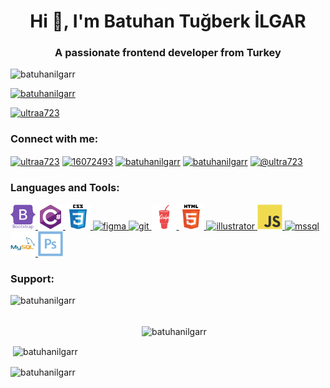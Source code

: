 <h1 align="center">Hi 👋, I'm Batuhan Tuğberk İLGAR</h1>
<h3 align="center">A passionate frontend developer from Turkey</h3>

<p align="left"> <img src="https://komarev.com/ghpvc/?username=batuhanilgarr&label=Profile%20views&color=0e75b6&style=flat" alt="batuhanilgarr" /> </p>

<p align="left"> <a href="https://github.com/ryo-ma/github-profile-trophy"><img src="https://github-profile-trophy.vercel.app/?username=batuhanilgarr" alt="batuhanilgarr" /></a> </p>

<p align="left"> <a href="https://twitter.com/ultraa723" target="blank"><img src="https://img.shields.io/twitter/follow/ultraa723?logo=twitter&style=for-the-badge" alt="ultraa723" /></a> </p>

<h3 align="left">Connect with me:</h3>
<p align="left">
<a href="https://twitter.com/ultraa723" target="blank"><img align="center" src="https://raw.githubusercontent.com/rahuldkjain/github-profile-readme-generator/master/src/images/icons/Social/twitter.svg" alt="ultraa723" height="30" width="40" /></a>
<a href="https://stackoverflow.com/users/16072493" target="blank"><img align="center" src="https://raw.githubusercontent.com/rahuldkjain/github-profile-readme-generator/master/src/images/icons/Social/stack-overflow.svg" alt="16072493" height="30" width="40" /></a>
<a href="https://instagram.com/batuhanilgarr" target="blank"><img align="center" src="https://raw.githubusercontent.com/rahuldkjain/github-profile-readme-generator/master/src/images/icons/Social/instagram.svg" alt="batuhanilgarr" height="30" width="40" /></a>
<a href="https://www.hackerrank.com/batuhanilgarr" target="blank"><img align="center" src="https://raw.githubusercontent.com/rahuldkjain/github-profile-readme-generator/master/src/images/icons/Social/hackerrank.svg" alt="batuhanilgarr" height="30" width="40" /></a>
<a href="https://www.hackerearth.com/@ultra723" target="blank"><img align="center" src="https://raw.githubusercontent.com/rahuldkjain/github-profile-readme-generator/master/src/images/icons/Social/hackerearth.svg" alt="@ultra723" height="30" width="40" /></a>
</p>

<h3 align="left">Languages and Tools:</h3>
<p align="left"> <a href="https://getbootstrap.com" target="_blank" rel="noreferrer"> <img src="https://raw.githubusercontent.com/devicons/devicon/master/icons/bootstrap/bootstrap-plain-wordmark.svg" alt="bootstrap" width="40" height="40"/> </a> <a href="https://www.w3schools.com/cs/" target="_blank" rel="noreferrer"> <img src="https://raw.githubusercontent.com/devicons/devicon/master/icons/csharp/csharp-original.svg" alt="csharp" width="40" height="40"/> </a> <a href="https://www.w3schools.com/css/" target="_blank" rel="noreferrer"> <img src="https://raw.githubusercontent.com/devicons/devicon/master/icons/css3/css3-original-wordmark.svg" alt="css3" width="40" height="40"/> </a> <a href="https://www.figma.com/" target="_blank" rel="noreferrer"> <img src="https://www.vectorlogo.zone/logos/figma/figma-icon.svg" alt="figma" width="40" height="40"/> </a> <a href="https://git-scm.com/" target="_blank" rel="noreferrer"> <img src="https://www.vectorlogo.zone/logos/git-scm/git-scm-icon.svg" alt="git" width="40" height="40"/> </a> <a href="https://gulpjs.com" target="_blank" rel="noreferrer"> <img src="https://raw.githubusercontent.com/devicons/devicon/master/icons/gulp/gulp-plain.svg" alt="gulp" width="40" height="40"/> </a> <a href="https://www.w3.org/html/" target="_blank" rel="noreferrer"> <img src="https://raw.githubusercontent.com/devicons/devicon/master/icons/html5/html5-original-wordmark.svg" alt="html5" width="40" height="40"/> </a> <a href="https://www.adobe.com/in/products/illustrator.html" target="_blank" rel="noreferrer"> <img src="https://www.vectorlogo.zone/logos/adobe_illustrator/adobe_illustrator-icon.svg" alt="illustrator" width="40" height="40"/> </a> <a href="https://developer.mozilla.org/en-US/docs/Web/JavaScript" target="_blank" rel="noreferrer"> <img src="https://raw.githubusercontent.com/devicons/devicon/master/icons/javascript/javascript-original.svg" alt="javascript" width="40" height="40"/> </a> <a href="https://www.microsoft.com/en-us/sql-server" target="_blank" rel="noreferrer"> <img src="https://www.svgrepo.com/show/303229/microsoft-sql-server-logo.svg" alt="mssql" width="40" height="40"/> </a> <a href="https://www.mysql.com/" target="_blank" rel="noreferrer"> <img src="https://raw.githubusercontent.com/devicons/devicon/master/icons/mysql/mysql-original-wordmark.svg" alt="mysql" width="40" height="40"/> </a> <a href="https://www.photoshop.com/en" target="_blank" rel="noreferrer"> <img src="https://raw.githubusercontent.com/devicons/devicon/master/icons/photoshop/photoshop-line.svg" alt="photoshop" width="40" height="40"/> </a> </p>

<h3 align="left">Support:</h3>
<p><a href="https://www.buymeacoffee.com/batuhanilgarr"> <img align="left" src="https://cdn.buymeacoffee.com/buttons/v2/default-yellow.png" height="50" width="210" alt="batuhanilgarr" /></a></p><br><br>

<p><img align="center" src="https://github-readme-stats.vercel.app/api/top-langs?username=batuhanilgarr&show_icons=true&locale=en&layout=compact" alt="batuhanilgarr" /></p>

<p>&nbsp;<img align="center" src="https://github-readme-stats.vercel.app/api?username=batuhanilgarr&show_icons=true&locale=en" alt="batuhanilgarr" /></p>

<p><img align="center" src="https://github-readme-streak-stats.herokuapp.com/?user=batuhanilgarr&" alt="batuhanilgarr" /></p>
